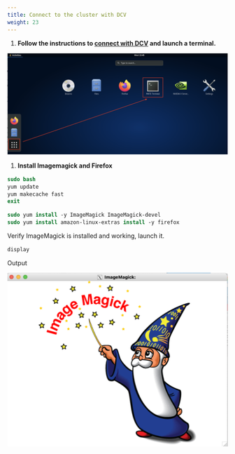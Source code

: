 ```yaml
---
title: Connect to the cluster with DCV
weight: 23
---
```


1. **Follow the instructions to [connect with DCV](/1-create-cluster/b-connect-cluster#option-2:dcv) and launch a terminal.**

![MATE Terminal](/static/images/6-verdi-dcv-select-terminal.png)

1. **Install Imagemagick and Firefox**

```csh
sudo bash
yum update
yum makecache fast
exit
```

```csh
sudo yum install -y ImageMagick ImageMagick-devel
sudo yum install amazon-linux-extras install -y firefox
```

Verify ImageMagick is installed and working, launch it.
```csh
display
```

Output

![ImageMagick Display](/static/images/1-imagemagick-display.png)

